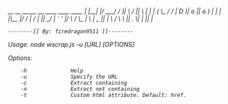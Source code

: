 <h6>
    __    __  _____   __  ____    ____  ____
    |  |__|  |/ ___/  /  ]|    \  /    ||    \
    |  |  |  (   \_  /  / |  D  )|  o  ||  o  )
    |  |  |  |\__  |/  /  |    / |     ||   _/
    |  `  '  |/  \ /   \_ |    \ |  _  ||  |
     \      / \    \     ||  .  \|  |  ||  |

    --------[[ By: firedragon9511 ]]--------



Usage:
        node wscrap.js -u [URL] [OPTIONS]

Options:

        -h              Help
        -u              Specify the URL
        -c              Extract containing
        -n              Extract not containing
        -t              Custom html attribute. Default: href.
</h6>